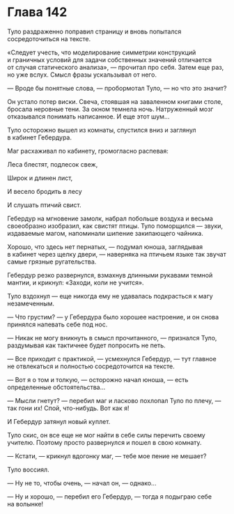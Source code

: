 # Глава 142

Туло раздраженно поправил страницу и вновь попытался сосредоточиться на тексте.

«Следует учесть, что моделирование симметрии конструкций и граничных условий для задачи собственных значений отличается от случая статического анализа», — прочитал про себя. Затем еще раз, но уже вслух. Смысл фразы ускальзывал от него.

— Вроде бы понятные слова, — пробормотал Туло, — но что это значит?

Он устало потер виски. Свеча, стоявшая на заваленном книгами столе, бросала неровные тени. За окном темнела ночь. Натруженный мозг отказывался понимать написанное. И еще этот шум...

Туло осторожно вышел из комнаты, спустился вниз и заглянул в кабинет Гебердура.

Маг расхаживал по кабинету, громогласно распевая:

Леса блестят, подлесок свеж,

Широк и длинен лист,

И весело бродить в лесу

И слушать птичий свист.

Гебердур на мгновение замолк, набрал побольше воздуха и весьма своеобразно изобразил, как свистят птицы. Туло поморщился — звуки, издаваемые магом, напоминали шипение закипающего чайника.

Хорошо, что здесь нет пернатых, — подумал юноша, заглядывая в кабинет через щелку двери, — наверняка на птичьем языке так звучат самые грязные ругательства.

Гебердур резко развернулся, взмахнув длинными рукавами темной мантии, и крикнул: «Заходи, коли не учится».

Туло вздохнул — еще никогда ему не удавалась подкрасться к магу незамеченным.

— Что грустим? — у Гебердура было хорошее настроение, и он снова принялся напевать себе под нос.

— Никак не могу вникнуть в смысл прочитанного, — признался Туло, раздумывая как тактичнее будет попросить не петь.

— Все приходит с практикой, — усмехнулся Гебердур, — тут главное не отвлекаться и полностью сосредоточится на тексте.

— Вот я о том и толкую, — осторожно начал юноша, — есть определенные обстоятельства...

— Мысли гнетут? — перебил маг и ласково похлопал Туло по плечу, — так гони их! Спой, что-нибудь. Вот как я!

И Гебердур затянул новый куплет.

Туло скис, он все еще не мог найти в себе силы перечить своему учителю. Поэтому просто развернулся и пошел в свою комнату.

— Кстати, — крикнул вдогонку маг, — тебе мое пение не мешает?

Туло воссиял.

— Ну не то, чтобы очень, — начал он, — однако...

— Ну и хорошо, — перебил его Гебердур, — тогда я подыграю себе на волынке!



